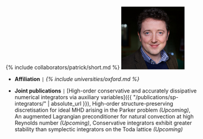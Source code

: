 {% include collaborators/patrick/short.md %}
<img src="/assets/img/collaborators/patrick.jpg" alt="Patrick Farrell" width="167" />
- **Affiliation** <code>&#124;</code> *{% include universities/oxford.md %}*
<!-- - **Role** <code>&#124;</code> PhD (DPhil) co-supervisor -->
- **Joint publications** <code>&#124;</code> [High-order conservative and accurately dissipative numerical integrators via auxiliary variables]({{ "/publications/sp-integrators/" | absolute_url }}), High-order structure-preserving discretisation for ideal MHD arising in the Parker problem *(Upcoming)*, An augmented Lagrangian preconditioner for natural convection at high Reynolds number *(Upcoming)*, Conservative integrators exhibit greater stability than symplectic integrators on the Toda lattice *(Upcoming)*